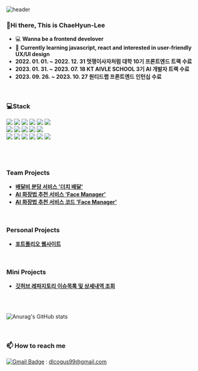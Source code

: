 ![header](https://capsule-render.vercel.app/api?type=waving&color=gradient&height=200&section=header&text=ChaeHyun's%20Github&fontSize=80)<br>
### 👋Hi there, This is ChaeHyun-Lee
  - 💻 **Wanna be a frontend develover**    
  - 🌱 **Currently learning javascript, react and interested in user-friendly UX/UI design**
  - **2022. 01. 01. ~ 2022. 12. 31 멋쟁이사자처럼 대학 10기 프론트엔드 트랙 수료**
  - **2023. 01. 31. ~ 2023. 07. 18 KT AIVLE SCHOOL 3기 AI 개발자 트랙 수료**
  - **2023. 09. 26. ~ 2023. 10. 27 원티드랩 프론트엔드 인턴십 수료**<br><br><br>

### 💻Stack
<div> 
<img src="https://img.shields.io/badge/python-3776AB?style=for-the-badge&logo=python&logoColor=white">
<img src="https://img.shields.io/badge/HTML5-E34F26?style=for-the-badge&logo=HTML5&logoColor=white">
<img src="https://img.shields.io/badge/css-1572B6?style=for-the-badge&logo=css3&logoColor=white">
<img src="https://img.shields.io/badge/javascript-F7DF1E?style=for-the-badge&logo=javascript&logoColor=black">
<img src="https://img.shields.io/badge/react-61DAFB?style=for-the-badge&logo=react&logoColor=black"> 
<img src="https://img.shields.io/badge/styledcomponents-DB7093?style=for-the-badge&logo=styledcomponents&logoColor=white">
</div>
<div>
<img src="https://img.shields.io/badge/numpy-013243?style=for-the-badge&logo=numpy&logoColor=white">
<img src="https://img.shields.io/badge/pandas-150458?style=for-the-badge&logo=pandas&logoColor=white">
<img src="https://img.shields.io/badge/scikitlearn-F7931E?style=for-the-badge&logo=scikitlearn&logoColor=white">
<img src="https://img.shields.io/badge/tensorflow-FF6F00?style=for-the-badge&logo=tensorflow&logoColor=white">
<img src="https://img.shields.io/badge/keras-D00000?style=for-the-badge&logo=keras&logoColor=white">
</div>
<div>
<img src="https://img.shields.io/badge/figma-F24E1E?style=for-the-badge&logo=figma&logoColor=white">
<img src="https://img.shields.io/badge/mui-007FFF?style=for-the-badge&logo=mui&logoColor=white">
<img src="https://img.shields.io/badge/antdesign-0170FE?style=for-the-badge&logo=antdesign&logoColor=white">
<img src="https://img.shields.io/badge/semanticuireact-35BDB2?style=for-the-badge&logo=semanticuireact&logoColor=white">
<img src="https://img.shields.io/badge/bootstrap-7952B3?style=for-the-badge&logo=bootstrap&logoColor=white">
<img src="https://img.shields.io/badge/git-F05032?style=for-the-badge&logo=git&logoColor=white">
</div><br><br><br>

### Team Projects
- **[배달비 분담 서비스 '더치 배달'](https://github.com/ChaeHyun-Lee/EATOGETHER)**
- **[AI 화장법 추천 서비스 'Face Manager'](https://generated-cupcake-e9c.notion.site/Face-Manager-5d49a1cdec9447a9a6b9d0b8c5c8bb4e?pvs=4)**
- **[AI 화장법 추천 서비스 코드 'Face Manager'](https://github.com/AIVLE-School-Third-Big-Project/KT_BigProject_07)**
<br>

### Personal Projects
- **[포트폴리오 웹사이트](https://github.com/ChaeHyun-Lee/portfolio-Chaehyun)**
<br>

### Mini Projects
- **[깃허브 레파지토리 이슈목록 및 상세내역 조회](https://github.com/ChaeHyun-Lee/IssuesList_website)**
<!-- - **[질환별 한국임상정보 검색기능 구현](https://github.com/ChaeHyun-Lee/IssuesList_website)**
- **[JSON 데이터로 시계열 차트 만들기](https://github.com/ChaeHyun-Lee/IssuesList_website)** -->

<br><br>

![Anurag's GitHub stats](https://github-readme-stats.vercel.app/api?username=ChaeHyun-Lee&show_icons=true&theme=radical)<br><br><br>
  
### 📫 **How to reach me**
[![Gmail Badge](https://img.shields.io/badge/Gmail-d14836?style=flat-square&logo=Gmail&logoColor=white&link=mailto:dlcogus99@gmail.com)](mailto:dlcogus99@gmail.com) : dlcogus99@gmail.com<br><br><br>


